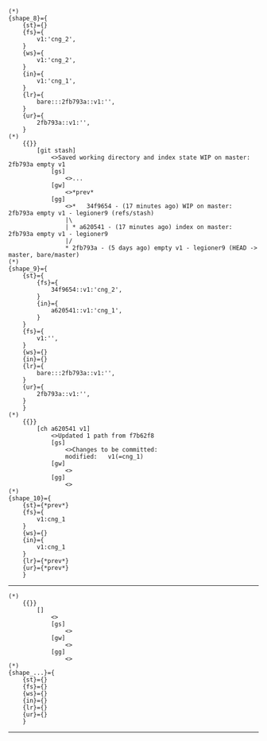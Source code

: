     (*)            
    {shape_8}={
        {st}={}
        {fs}={
            v1:'cng_2',
        }
        {ws}={
            v1:'cng_2',
        }
        {in}={
            v1:'cng_1',
        }
        {lr}={
            bare:::2fb793a::v1:'',
        }
        {ur}={
            2fb793a::v1:'',
        }
    (*)
        {{}}
            [git stash]
                <>Saved working directory and index state WIP on master: 2fb793a empty v1
                [gs]
                    <>...
                [gw]
                    <>*prev*
                [gg]
                    <>*   34f9654 - (17 minutes ago) WIP on master: 2fb793a empty v1 - legioner9 (refs/stash)        
                    |\
                    | * a620541 - (17 minutes ago) index on master: 2fb793a empty v1 - legioner9
                    |/
                    * 2fb793a - (5 days ago) empty v1 - legioner9 (HEAD -> master, bare/master)
    (*)            
    {shape_9}={
        {st}={        
            {fs}={
                34f9654::v1:'cng_2',
            }
            {in}={
                a620541::v1:'cng_1',
            }
        }
        {fs}={
            v1:'',
        }
        {ws}={}
        {in}={}
        {lr}={
            bare:::2fb793a::v1:'',
        }
        {ur}={
            2fb793a::v1:'',
        }
        }
    (*)
        {{}}
            [ch a620541 v1]
                <>Updated 1 path from f7b62f8
                [gs]
                    <>Changes to be committed:
                    modified:   v1(=cng_1)
                [gw]
                    <>
                [gg]
                    <>
    (*)            
    {shape_10}={
        {st}={*prev*}
        {fs}={
            v1:cng_1
        }
        {ws}={}
        {in}={
            v1:cng_1
        }
        {lr}={*prev*}
        {ur}={*prev*}
        }


-------------------------------
    (*)
        {{}}
            []
                <>
                [gs]
                    <>
                [gw]
                    <>
                [gg]
                    <>
    (*)            
    {shape_...}={
        {st}={}
        {fs}={}
        {ws}={}
        {in}={}
        {lr}={}
        {ur}={}
        }
-------------------------------